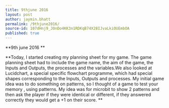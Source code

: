 ```yaml
---
title: 9thjune 2016
layout: post
author: jaymin.bhatt
permalink: /9thjune2016/
source-id: 107dHnj9_JOnDo4KK3n1RDKqB74X28IJvaLkiOUEmbOA
published: true
---
```

**9th june 2016 **

**Today, I started creating my planning sheet for my game. The game planning sheet had to include the game name, the aim of the game, the Inputs and Outputs, the processes and the variables.We also looked at Lucidchart, a special specific flowchart programme, which had special shapes corresponding to the Inputs, Outputs and processes. My initial game idea was to do something on patterns, so I thought of a game to test your memory , using patterns. My idea was for microbit to show 2 patterns and then ask the player if they were identical or different, if they answered correctly they would get a +1 on their score. **

